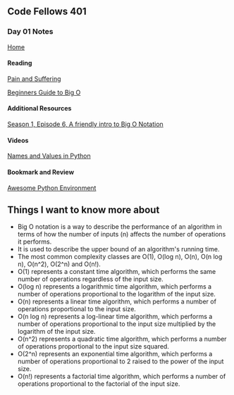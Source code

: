 ## Code Fellows 401

### Day 01 Notes

[Home](../README.md)

#### Reading
[Pain and Suffering](https://codefellows.github.io/code-401-python-guide/curriculum/class-01/notes/pain_suffering)

[Beginners Guide to Big O](https://rob-bell.net/2009/06/a-beginners-guide-to-big-o-notation/)

#### Additional Resources
[Season 1, Episode 6, A friendly intro to Big O Notation](https://www.codenewbie.org/basecs/8)

#### Videos
[Names and Values in Python](https://www.youtube.com/watch?v=_AEJHKGk9ns)

#### Bookmark and Review
[Awesome Python Environment](https://towardsdatascience.com/how-to-setup-an-awesome-python-environment-for-data-science-or-anything-else-35d358cc95d5)

## Things I want to know more about

* Big O notation is a way to describe the performance of an algorithm in terms of how the number of inputs (n) affects the number of operations it performs.
* It is used to describe the upper bound of an algorithm's running time.
* The most common complexity classes are O(1), O(log n), O(n), O(n log n), O(n^2), O(2^n) and O(n!).
* O(1) represents a constant time algorithm, which performs the same number of operations regardless of the input size.
* O(log n) represents a logarithmic time algorithm, which performs a number of operations proportional to the logarithm of the input size.
* O(n) represents a linear time algorithm, which performs a number of operations proportional to the input size.
* O(n log n) represents a log-linear time algorithm, which performs a number of operations proportional to the input size multiplied by the logarithm of the input size.
* O(n^2) represents a quadratic time algorithm, which performs a number of operations proportional to the input size squared.
* O(2^n) represents an exponential time algorithm, which performs a number of operations proportional to 2 raised to the power of the input size.
* O(n!) represents a factorial time algorithm, which performs a number of operations proportional to the factorial of the input size.